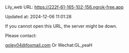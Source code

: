Lily_web URL: https://222f-61-165-102-156.ngrok-free.app

Updated at: 2024-12-06 11:01:28

If you cannot open this URL, the server might be down.

Please contact: 

goley04@foxmail.com Or Wechat:GL_yeaH